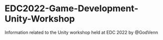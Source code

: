 # EDC2022-Game-Development-Unity-Workshop
Information related to the Unity workshop held at EDC 2022 by @GodVenn
